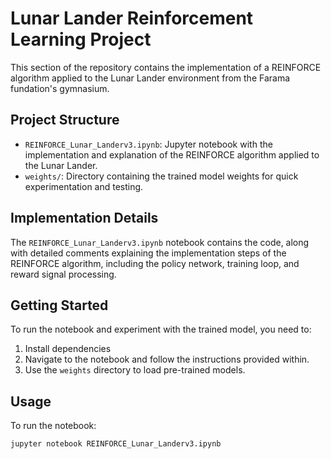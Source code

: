 # Lunar Lander Reinforcement Learning Project

This section of the repository contains the implementation of a REINFORCE algorithm applied to the Lunar Lander environment from the Farama fundation's gymnasium.

## Project Structure

- `REINFORCE_Lunar_Landerv3.ipynb`: Jupyter notebook with the implementation and explanation of the REINFORCE algorithm applied to the Lunar Lander.
- `weights/`: Directory containing the trained model weights for quick experimentation and testing.

## Implementation Details

The `REINFORCE_Lunar_Landerv3.ipynb` notebook contains the code, along with detailed comments explaining the implementation steps of the REINFORCE algorithm, including the policy network, training loop, and reward signal processing.

## Getting Started

To run the notebook and experiment with the trained model, you need to:

1. Install dependencies 
2. Navigate to the notebook and follow the instructions provided within.
3. Use the `weights` directory to load pre-trained models.

## Usage

To run the notebook:

```bash
jupyter notebook REINFORCE_Lunar_Landerv3.ipynb
